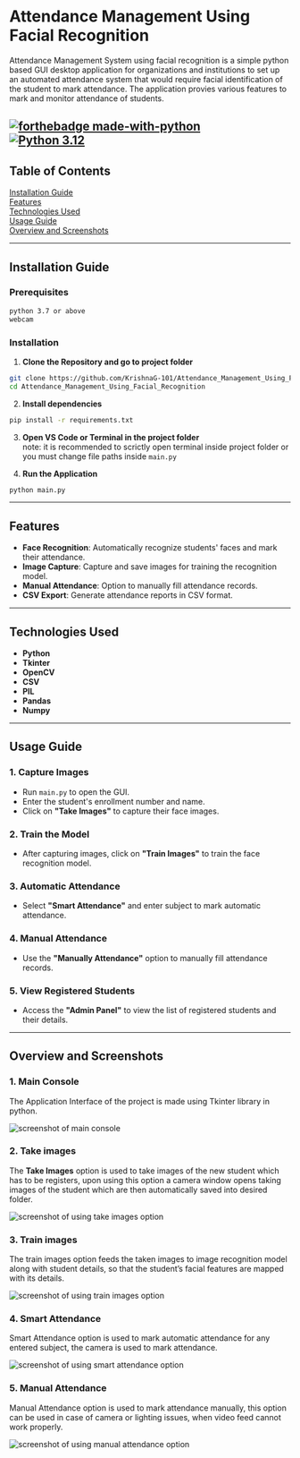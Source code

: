 # Attendance Management Using Facial Recognition

Attendance Management System using facial recognition is a simple python based GUI desktop application for organizations and institutions to set up an automated attendance system that would require facial identification of the student to mark attendance. The application provies various features to mark and monitor attendance of students.

[![forthebadge made-with-python](http://ForTheBadge.com/images/badges/made-with-python.svg)](https://www.python.org/)                 
[![Python 3.12](https://img.shields.io/badge/python-3.12-blue.svg)](https://www.python.org/downloads/release/python-3128/) 
---

## Table of Contents
[Installation Guide](#installation-guide)\
[Features](#features)\
[Technologies Used](#technologies-used)\
[Usage Guide](#usage-guide)\
[Overview and Screenshots](#overview-and-screenshots)

---

## Installation Guide

### Prerequisites
```bash
python 3.7 or above
webcam
```

### Installation
1. **Clone the Repository and go to project folder**
```bash
git clone https://github.com/KrishnaG-101/Attendance_Management_Using_Facial_Recognition.git
cd Attendance_Management_Using_Facial_Recognition
```

2. **Install dependencies**
```bash
pip install -r requirements.txt
```

3. **Open VS Code or Terminal in the project folder**\
   note: it is recommended to scrictly open terminal inside project folder or you must change file paths inside `main.py`

5. **Run the Application**
```bash
python main.py
```
---

## Features
- **Face Recognition**: Automatically recognize students' faces and mark their attendance.
- **Image Capture**: Capture and save images for training the recognition model.
- **Manual Attendance**: Option to manually fill attendance records.
- **CSV Export**: Generate attendance reports in CSV format.
---

## Technologies Used
- **Python**
- **Tkinter**
- **OpenCV**
- **CSV**
- **PIL**
- **Pandas**
- **Numpy**
---

## Usage Guide
### 1. Capture Images
- Run `main.py` to open the GUI.
- Enter the student's enrollment number and name.
- Click on **"Take Images"** to capture their face images.

### 2. Train the Model
- After capturing images, click on **"Train Images"** to train the face recognition model.

### 3. Automatic Attendance
- Select **"Smart Attendance"** and enter subject to mark automatic attendance.

### 4. Manual Attendance
- Use the **"Manually Attendance"** option to manually fill attendance records.

### 5. View Registered Students
- Access the **"Admin Panel"** to view the list of registered students and their details.
---

## Overview and Screenshots
### 1. Main Console
The Application Interface of the project is made using Tkinter library in python.

![screenshot of main console](https://github.com/user-attachments/assets/a3a7b6a4-c166-4d29-a0bf-75ad45f44929)

### 2. Take images
The **Take Images** option is used to take images of the new student which has to be registers, upon using this option a camera window opens taking images of the student which are then automatically saved into desired folder.

![screenshot of using take images option](https://github.com/user-attachments/assets/e77ccef0-cde0-4d60-874b-f662cf1c2e7d)

### 3. Train images
The train images option feeds the taken images to image recognition model along with student details, so that the student’s facial features are mapped with its details.

![screenshot of using train images option](https://github.com/user-attachments/assets/6f3ba24c-5a7b-4c94-a17a-0af596db9cb4)

### 4. Smart Attendance
Smart Attendance option is used to mark automatic attendance for any entered subject, the camera is used to mark attendance.

![screenshot of using smart attendance option](https://github.com/user-attachments/assets/19aa47e6-a18f-4228-9358-6e757fd59c82)

### 5. Manual Attendance
Manual Attendance option is used to mark attendance manually, this option can be used in case of camera or lighting issues, when video feed cannot work properly.

![screenshot of using manual attendance option](https://github.com/user-attachments/assets/f2811260-a6a7-48c6-9e1d-cc34ea6c2396)
